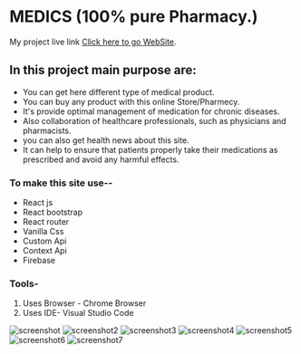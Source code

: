# MEDICS (100% pure Pharmacy.)

My project live link [Click here to go WebSite](https://medics-fd9e7.web.app/).

## In this project main purpose are:

* You can get here different type of medical product.
* You can buy any product with this online Store/Pharmecy.
* It's provide optimal management of medication for chronic diseases.
* Also collaboration of healthcare professionals, such as physicians and pharmacists.
* you can also get health news about this site.
* It can help to ensure that patients properly take their medications as prescribed and avoid any harmful effects.

### To make this site use--

* React js
* React bootstrap
* React router
* Vanilla Css
* Custom Api
* Context Api
* Firebase

### Tools-
1. Uses Browser - Chrome Browser
2. Uses IDE- Visual Studio Code



![screenshot](https://user-images.githubusercontent.com/83487057/138705054-58bf5a48-55cc-4b36-8d2b-9c536e6270ce.png)
![screenshot2](https://user-images.githubusercontent.com/83487057/138705086-0f9570ed-c8ca-4f8b-b9c3-0afd10227564.png)
![screenshot3](https://user-images.githubusercontent.com/83487057/138705126-dd2dfded-b34b-4954-8d5b-a808cd2c578a.png)
![screenshot4](https://user-images.githubusercontent.com/83487057/138705391-1143b9cb-fc75-4b1f-a991-884f7017237e.png)
![screenshot5](https://user-images.githubusercontent.com/83487057/138705709-572d3e9c-2e03-421c-a5d3-f4e4a8a377f0.png)
![screenshot6](https://user-images.githubusercontent.com/83487057/138705426-ed47e6b5-782e-4a5c-a140-8accb1e9323a.png)
![screenshot7](https://user-images.githubusercontent.com/83487057/138705441-52c28608-be44-4909-a0b3-a371d5aef3aa.png)

